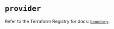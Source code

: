 # `provider`

Refer to the Terraform Registry for docs: [`boundary`](https://registry.terraform.io/providers/hashicorp/boundary/1.1.14/docs).
